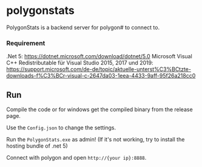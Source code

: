 # polygonstats

PolygonStats is a backend server for polygon# to connect to. 

### Requirement
.Net 5: https://dotnet.microsoft.com/download/dotnet/5.0
Microsoft Visual C++ Redistributable für Visual Studio 2015, 2017 und 2019: https://support.microsoft.com/de-de/topic/aktuelle-unterst%C3%BCtzte-downloads-f%C3%BCr-visual-c-2647da03-1eea-4433-9aff-95f26a218cc0

## Run

Compile the code or for windows get the compiled binary from the release page.

Use the `Config.json` to change the settings.

Run the `PolygonStats.exe` as admin! (If it's not working, try to install the hosting bundle of .net 5)

Connect with polygon and open `http://{your ip}:8888`.
